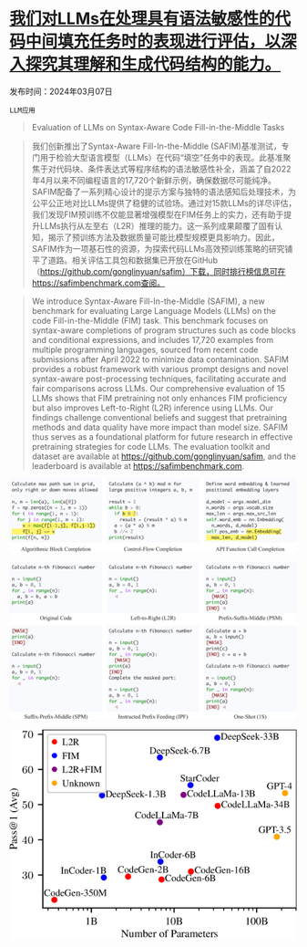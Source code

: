 # [我们对LLMs在处理具有语法敏感性的代码中间填充任务时的表现进行评估，以深入探究其理解和生成代码结构的能力。](https://arxiv.org/abs/2403.04814)

发布时间：2024年03月07日

`LLM应用`

> Evaluation of LLMs on Syntax-Aware Code Fill-in-the-Middle Tasks

> 我们创新推出了Syntax-Aware Fill-In-the-Middle (SAFIM)基准测试，专门用于检验大型语言模型（LLMs）在代码“填空”任务中的表现。此基准聚焦于对代码块、条件表达式等程序结构的语法敏感性补全，涵盖了自2022年4月以来不同编程语言的17,720个新鲜示例，确保数据尽可能纯净。SAFIM配备了一系列精心设计的提示方案与独特的语法感知后处理技术，为公平公正地对比LLMs提供了稳健的试验场。通过对15款LLMs的详尽评估，我们发现FIM预训练不仅能显著增强模型在FIM任务上的实力，还有助于提升LLMs执行从左至右（L2R）推理的能力。这一系列成果颠覆了固有认知，揭示了预训练方法及数据质量可能比模型规模更具影响力。因此，SAFIM作为一项基石性的资源，为探索代码LLMs高效预训练策略的研究铺平了道路。相关评估工具包和数据集已开放在GitHub（https://github.com/gonglinyuan/safim）下载，同时排行榜信息可在https://safimbenchmark.com查阅。

> We introduce Syntax-Aware Fill-In-the-Middle (SAFIM), a new benchmark for evaluating Large Language Models (LLMs) on the code Fill-in-the-Middle (FIM) task. This benchmark focuses on syntax-aware completions of program structures such as code blocks and conditional expressions, and includes 17,720 examples from multiple programming languages, sourced from recent code submissions after April 2022 to minimize data contamination. SAFIM provides a robust framework with various prompt designs and novel syntax-aware post-processing techniques, facilitating accurate and fair comparisons across LLMs. Our comprehensive evaluation of 15 LLMs shows that FIM pretraining not only enhances FIM proficiency but also improves Left-to-Right (L2R) inference using LLMs. Our findings challenge conventional beliefs and suggest that pretraining methods and data quality have more impact than model size. SAFIM thus serves as a foundational platform for future research in effective pretraining strategies for code LLMs. The evaluation toolkit and dataset are available at https://github.com/gonglinyuan/safim, and the leaderboard is available at https://safimbenchmark.com.

![我们对LLMs在处理具有语法敏感性的代码中间填充任务时的表现进行评估，以深入探究其理解和生成代码结构的能力。](../../../paper_images/2403.04814/x1.png)

![我们对LLMs在处理具有语法敏感性的代码中间填充任务时的表现进行评估，以深入探究其理解和生成代码结构的能力。](../../../paper_images/2403.04814/x2.png)

![我们对LLMs在处理具有语法敏感性的代码中间填充任务时的表现进行评估，以深入探究其理解和生成代码结构的能力。](../../../paper_images/2403.04814/x3.png)